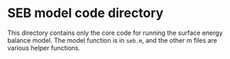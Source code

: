 # SEB model code directory
This directory contains only the core code for running the surface energy balance model. The model function is in `seb.m`, and the other m files are various helper functions.
